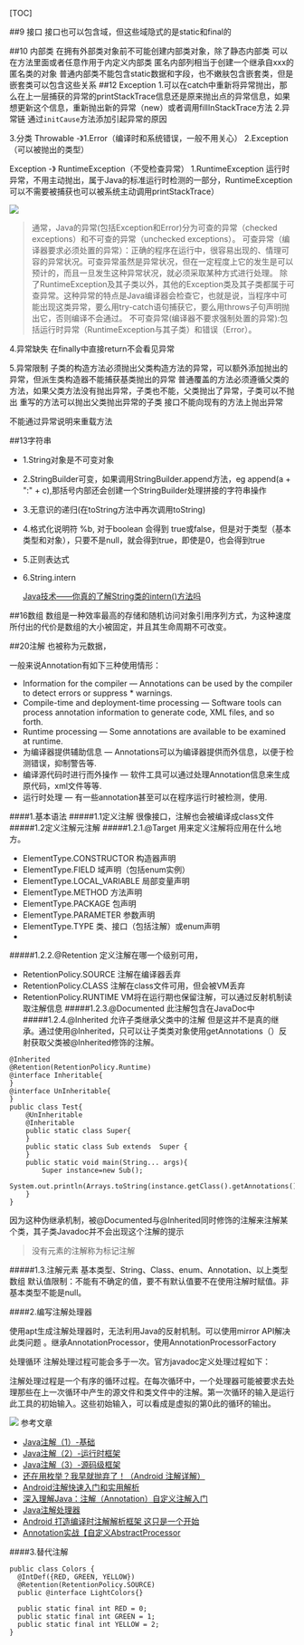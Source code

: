[TOC]

##9 接口
接口也可以包含域，但这些域隐式的是static和final的

##10 内部类
在拥有外部类对象前不可能创建内部类对象，除了静态内部类
可以在方法里面或者任意作用于内定义内部类
匿名内部列相当于创建一个继承自xxx的匿名类的对象
普通内部类不能包含static数据和字段，也不嫩肤包含嵌套类，但是嵌套类可以包含这些关系
##12 Exception
1.可以在catch中重新将异常抛出，那么在上一层捕获的异常的printStackTrace信息还是原来抛出点的异常信息，如果想更新这个信息，重新抛出新的异常（new）或者调用fillInStackTrace方法
2.异常链
通过`initCause`方法添加引起异常的原因

3.分类
 Throwable -》1.Error（编译时和系统错误，一般不用关心）  2.Exception（可以被抛出的类型）
 
 Exception -》 RuntimeException（不受检查异常）
  1.RuntimeException 运行时异常，不用主动抛出，属于Java的标准运行时检测的一部分，RuntimeException可以不需要被捕获也可以被系统主动调用printStackTrace）
  

  ![](/Users/leegend/Desktop/Exception.jpg)
  >通常，Java的异常(包括Exception和Error)分为可查的异常（checked exceptions）和不可查的异常（unchecked exceptions）。
      可查异常（编译器要求必须处置的异常）：正确的程序在运行中，很容易出现的、情理可容的异常状况。可查异常虽然是异常状况，但在一定程度上它的发生是可以预计的，而且一旦发生这种异常状况，就必须采取某种方式进行处理。
 除了RuntimeException及其子类以外，其他的Exception类及其子类都属于可查异常。这种异常的特点是Java编译器会检查它，也就是说，当程序中可能出现这类异常，要么用try-catch语句捕获它，要么用throws子句声明抛出它，否则编译不会通过。
不可查异常(编译器不要求强制处置的异常):包括运行时异常（RuntimeException与其子类）和错误（Error）。
  
4.异常缺失
  在finally中直接return不会看见异常
  
5.异常限制
子类的构造方法必须抛出父类构造方法的异常，可以额外添加抛出的异常，但派生类构造器不能捕获基类抛出的异常
普通覆盖的方法必须遵循父类的方法，如果父类方法没有抛出异常，子类也不能，父类抛出了异常，子类可以不抛出
重写的方法可以抛出父类抛出异常的子类
接口不能向现有的方法上抛出异常
 
 不能通过异常说明来重载方法

##13字符串

- 1.String对象是不可变对象
- 2.StringBuilder可变，如果调用StringBuilder.append方法，eg append(a + ":" + c),那括号内部还会创建一个StringBuilder处理拼接的字符串操作
- 3.无意识的递归(在toString方法中再次调用toString)
- 4.格式化说明符
%b, 对于boolean 会得到 true或false，但是对于类型（基本类型和对象），只要不是null，就会得到true，即使是0，也会得到true
- 5.正则表达式
- 6.String.intern 
  
  [Java技术——你真的了解String类的intern()方法吗](http://blog.csdn.net/seu_calvin/article/details/52291082)

##16数组
数组是一种效率最高的存储和随机访问对象引用序列方式，为这种速度所付出的代价是数组的大小被固定，并且其生命周期不可改变。

##20注解
也被称为元数据，

一般来说Annotation有如下三种使用情形：

- Information for the compiler — Annotations can be used by the compiler to detect errors or suppress * warnings.
- Compile-time and deployment-time processing — Software tools can process annotation information to generate code, XML files, and so forth.
- Runtime processing — Some annotations are available to be examined at runtime.
- 为编译器提供辅助信息 — Annotations可以为编译器提供而外信息，以便于检测错误，抑制警告等.
- 编译源代码时进行而外操作 — 软件工具可以通过处理Annotation信息来生成原代码，xml文件等等.
- 运行时处理 — 有一些annotation甚至可以在程序运行时被检测，使用.


####1.基本语法
#####1.1定义注解
很像接口，注解也会被编译成class文件
#####1.2定义注解元注解
#####1.2.1.@Target
 用来定义注解将应用在什么地方。
 
 - ElementType.CONSTRUCTOR 构造器声明
 - ElementType.FIELD 域声明（包括enum实例）
 - ElementType.LOCAL_VARIABLE 局部变量声明
 - ElementType.METHOD 方法声明
 - ElementType.PACKAGE 包声明
 - ElementType.PARAMETER 参数声明
 - ElementType.TYPE 类、接口（包括注解）或enum声明
 - 
#####1.2.2.@Retention
定义注解在哪一个级别可用，

- RetentionPolicy.SOURCE 注解在编译器丢弃
- RetentionPolicy.CLASS 注解在class文件可用，但会被VM丢弃
- RetentionPolicy.RUNTIME VM将在运行期也保留注解，可以通过反射机制读取注解信息
#####1.2.3.@Documented
此注解包含在JavaDoc中
#####1.2.4.@Inherited
允许子类继承父类中的注解
但是这并不是真的继承。通过使用@Inherited，只可以让子类类对象使用getAnnotations（）反射获取父类被@Inherited修饰的注解。
```
@Inherited
@Retention(RetentionPolicy.Runtime)
@interface Inheritable{
}
@interface UnInheritable{
}
public class Test{
    @UnInheritable
    @Inheritable
    public static class Super{
    }
    public static class Sub extends  Super {
    }
    public static void main(String... args){
        Super instance=new Sub();
        System.out.println(Arrays.toString(instance.getClass().getAnnotations()));
    }
}
```
因为这种伪继承机制，被@Documented与@Inherited同时修饰的注解来注解某个类，其子类Javadoc并不会出现这个注解的提示

>没有元素的注解称为标记注解

#####1.3.注解元素
基本类型、String、Class、enum、Annotation、以上类型数组
默认值限制：不能有不确定的值，要不有默认值要不在使用注解时赋值。非基本类型不能是null。

####2.编写注解处理器

使用apt生成注解处理器时，无法利用Java的反射机制。可以使用mirror API解决此类问题
。继承AnnotationProcessor，使用AnnotationProcessorFactory

处理循环
注解处理过程可能会多于一次。官方javadoc定义处理过程如下：

注解处理过程是一个有序的循环过程。在每次循环中，一个处理器可能被要求去处理那些在上一次循环中产生的源文件和类文件中的注解。第一次循环的输入是运行此工具的初始输入。这些初始输入，可以看成是虚拟的第0此的循环的输出。

![](/Users/leegend/Desktop/annotation3.png)
参考文章

- [Java注解（1）-基础](http://blog.csdn.net/duo2005duo/article/details/50505884)
- [Java注解（2）-运行时框架](http://blog.csdn.net/duo2005duo/article/details/50511476)
- [Java注解（3）-源码级框架](http://blog.csdn.net/duo2005duo/article/details/50541281)
- [还在用枚举？我早就抛弃了！（Android 注解详解）](http://www.jianshu.com/p/1fb27f46622c)
- [Android注解快速入门和实用解析](http://www.jianshu.com/p/9ca78aa4ab4d)
- [深入理解Java：注解（Annotation）自定义注解入门](http://www.cnblogs.com/peida/archive/2013/04/24/3036689.html)
- [Java注解处理器](https://race604.com/annotation-processing/)
- [ Android 打造编译时注解解析框架 这只是一个开始](http://blog.csdn.net/lmj623565791/article/details/43452969#reply)
- [Annotation实战【自定义AbstractProcessor](http://www.cnblogs.com/avenwu/p/4173899.html)

####3.替代注解

```
public class Colors {
  @IntDef({RED, GREEN, YELLOW})
  @Retention(RetentionPolicy.SOURCE)
  public @interface LightColors{}

  public static final int RED = 0;
  public static final int GREEN = 1;
  public static final int YELLOW = 2;
}

```

























